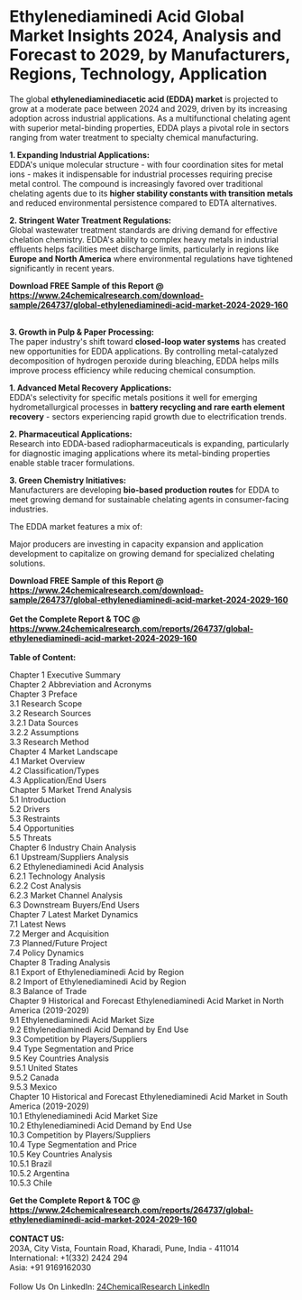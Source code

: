 <h1>Ethylenediaminedi Acid Global Market Insights 2024, Analysis and Forecast to 2029, by Manufacturers, Regions, Technology, Application</h1><p>The global <strong>ethylenediaminediacetic acid (EDDA) market</strong> is projected to grow at a moderate pace between 2024 and 2029, driven by its increasing adoption across industrial applications. As a multifunctional chelating agent with superior metal-binding properties, EDDA plays a pivotal role in sectors ranging from water treatment to specialty chemical manufacturing.</p><p><strong>1. Expanding Industrial Applications:</strong><br>
EDDA's unique molecular structure - with four coordination sites for metal ions - makes it indispensable for industrial processes requiring precise metal control. The compound is increasingly favored over traditional chelating agents due to its <strong>higher stability constants with transition metals</strong> and reduced environmental persistence compared to EDTA alternatives.</p><p><strong>2. Stringent Water Treatment Regulations:</strong><br>
Global wastewater treatment standards are driving demand for effective chelation chemistry. EDDA's ability to complex heavy metals in industrial effluents helps facilities meet discharge limits, particularly in regions like <strong>Europe and North America</strong> where environmental regulations have tightened significantly in recent years.</p><div><b>Download FREE Sample of this Report @ 
            <a href="https://www.24chemicalresearch.com/download-sample/264737/global-ethylenediaminedi-acid-market-2024-2029-160">
            https://www.24chemicalresearch.com/download-sample/264737/global-ethylenediaminedi-acid-market-2024-2029-160</a></b></div><br><p><strong>3. Growth in Pulp &amp; Paper Processing:</strong><br>
The paper industry's shift toward <strong>closed-loop water systems</strong> has created new opportunities for EDDA applications. By controlling metal-catalyzed decomposition of hydrogen peroxide during bleaching, EDDA helps mills improve process efficiency while reducing chemical consumption.</p><p><strong>1. Advanced Metal Recovery Applications:</strong><br>
EDDA's selectivity for specific metals positions it well for emerging hydrometallurgical processes in <strong>battery recycling and rare earth element recovery</strong> - sectors experiencing rapid growth due to electrification trends.</p><p><strong>2. Pharmaceutical Applications:</strong><br>
Research into EDDA-based radiopharmaceuticals is expanding, particularly for diagnostic imaging applications where its metal-binding properties enable stable tracer formulations.</p><p><strong>3. Green Chemistry Initiatives:</strong><br>
Manufacturers are developing <strong>bio-based production routes</strong> for EDDA to meet growing demand for sustainable chelating agents in consumer-facing industries.</p><p>The EDDA market features a mix of:</p><p>Major producers are investing in capacity expansion and application development to capitalize on growing demand for specialized chelating solutions.</p><div><b>Download FREE Sample of this Report @ 
            <a href="https://www.24chemicalresearch.com/download-sample/264737/global-ethylenediaminedi-acid-market-2024-2029-160">
            https://www.24chemicalresearch.com/download-sample/264737/global-ethylenediaminedi-acid-market-2024-2029-160</a></b></div><br><div><b>Get the Complete Report & TOC @ 
            <a href="https://www.24chemicalresearch.com/reports/264737/global-ethylenediaminedi-acid-market-2024-2029-160">
            https://www.24chemicalresearch.com/reports/264737/global-ethylenediaminedi-acid-market-2024-2029-160</a></b></div><br>
            <b>Table of Content:</b><p>Chapter 1 Executive Summary<br />
Chapter 2 Abbreviation and Acronyms<br />
Chapter 3 Preface<br />
3.1 Research Scope<br />
3.2 Research Sources<br />
3.2.1 Data Sources<br />
3.2.2 Assumptions<br />
3.3 Research Method<br />
Chapter 4 Market Landscape<br />
4.1 Market Overview<br />
4.2 Classification/Types<br />
4.3 Application/End Users<br />
Chapter 5 Market Trend Analysis<br />
5.1 Introduction<br />
5.2 Drivers<br />
5.3 Restraints<br />
5.4 Opportunities<br />
5.5 Threats<br />
Chapter 6 Industry Chain Analysis<br />
6.1 Upstream/Suppliers Analysis<br />
6.2 Ethylenediaminedi Acid Analysis<br />
6.2.1 Technology Analysis<br />
6.2.2 Cost Analysis<br />
6.2.3 Market Channel Analysis<br />
6.3 Downstream Buyers/End Users<br />
Chapter 7 Latest Market Dynamics<br />
7.1 Latest News<br />
7.2 Merger and Acquisition<br />
7.3 Planned/Future Project<br />
7.4 Policy Dynamics<br />
Chapter 8 Trading Analysis<br />
8.1 Export of Ethylenediaminedi Acid by Region<br />
8.2 Import of Ethylenediaminedi Acid by Region<br />
8.3 Balance of Trade<br />
Chapter 9 Historical and Forecast Ethylenediaminedi Acid Market in North America (2019-2029)<br />
9.1 Ethylenediaminedi Acid Market Size<br />
9.2 Ethylenediaminedi Acid Demand by End Use<br />
9.3 Competition by Players/Suppliers<br />
9.4 Type Segmentation and Price<br />
9.5 Key Countries Analysis<br />
9.5.1 United States<br />
9.5.2 Canada<br />
9.5.3 Mexico<br />
Chapter 10 Historical and Forecast Ethylenediaminedi Acid Market in South America (2019-2029)<br />
10.1 Ethylenediaminedi Acid Market Size<br />
10.2 Ethylenediaminedi Acid Demand by End Use<br />
10.3 Competition by Players/Suppliers<br />
10.4 Type Segmentation and Price<br />
10.5 Key Countries Analysis<br />
10.5.1 Brazil<br />
10.5.2 Argentina<br />
10.5.3 Chile<br />
</p><div><b>Get the Complete Report & TOC @ 
            <a href="https://www.24chemicalresearch.com/reports/264737/global-ethylenediaminedi-acid-market-2024-2029-160">
            https://www.24chemicalresearch.com/reports/264737/global-ethylenediaminedi-acid-market-2024-2029-160</a></b></div><br><b>CONTACT US:</b><br>
            203A, City Vista, Fountain Road, Kharadi, Pune, India - 411014<br>
            International: +1(332) 2424 294<br>
            Asia: +91 9169162030 <br><br>
            Follow Us On LinkedIn: <a href="https://www.linkedin.com/company/24chemicalresearch/">24ChemicalResearch LinkedIn</a>